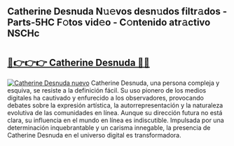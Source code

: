 ## Catherine Desnuda N𝚞𝚎vos desn𝚞dos filtr𝚊dos - Parts-5HC F𝚘tos vid𝚎o - C𝚘ntenido atr𝚊ctivo NSCHc

# <h2><a href="http://mb2gu5z.tromn.icu/?c=Catherine+Desnuda">🔗👉👉👉 Catherine Desnuda 🔗🔗</a></h2>

[![Catherine Desnuda nuevo](https://i.imgur.com/pEAQMta.gif)](http://mb2gu5z.tromn.icu/?c=Catherine+Desnuda)
Catherine Desnuda, una persona compleja y esquiva, se resiste a la definición fácil. Su uso pionero de los medios digitales ha cautivado y enfurecido a los observadores, provocando debates sobre la expresión artística, la autorrepresentación y la naturaleza evolutiva de las comunidades en línea. Aunque su dirección futura no está clara, su influencia en el mundo en línea es indiscutible. Impulsada por una determinación inquebrantable y un carisma innegable, la presencia de Catherine Desnuda en el universo digital es transformadora.
